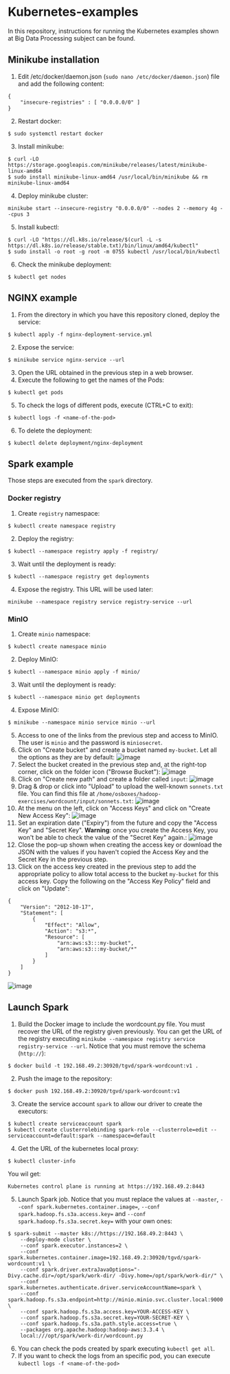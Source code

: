 # Kubernetes-examples

In this repository, instructions for running the Kubernetes examples shown at Big Data Processing subject can be found.

## Minikube installation

1. Edit /etc/docker/daemon.json (`sudo nano /etc/docker/daemon.json`) file and add the following content:
```
{
    "insecure-registries" : [ "0.0.0.0/0" ]
}
```
2. Restart docker:
```
$ sudo systemctl restart docker
```
3. Install minikube:
```
$ curl -LO https://storage.googleapis.com/minikube/releases/latest/minikube-linux-amd64
$ sudo install minikube-linux-amd64 /usr/local/bin/minikube && rm minikube-linux-amd64
```
4. Deploy minikube cluster:
```
minikube start --insecure-registry "0.0.0.0/0" --nodes 2 --memory 4g --cpus 3
```
5. Install kubectl:
```
$ curl -LO "https://dl.k8s.io/release/$(curl -L -s https://dl.k8s.io/release/stable.txt)/bin/linux/amd64/kubectl"
$ sudo install -o root -g root -m 0755 kubectl /usr/local/bin/kubectl
```
6. Check the minikube deployment:
```
$ kubectl get nodes
```

## NGINX example

1. From the directory in which you have this repository cloned, deploy the service:

```
$ kubectl apply -f nginx-deployment-service.yml
```

2. Expose the service:

```
$ minikube service nginx-service --url
```
3. Open the URL obtained in the previous step in a web browser.
4. Execute the following to get the names of the Pods:
```
$ kubectl get pods
```
5. To check the logs of different pods, execute (CTRL+C to exit):
```
$ kubectl logs -f <name-of-the-pod>
```
6. To delete the deployment:
```
$ kubectl delete deployment/nginx-deployment
```

## Spark example

Those steps are executed from the `spark` directory.

### Docker registry

1. Create `registry` namespace:
```
$ kubectl create namespace registry
```
2.  Deploy the registry:
```
$ kubectl --namespace registry apply -f registry/
```
3. Wait until the deployment is ready:
```
$ kubectl --namespace registry get deployments
```
4. Expose the registry. This URL will be used later:
```
minikube --namespace registry service registry-service --url
```

### MinIO

1. Create `minio` namespace:
```
$ kubectl create namespace minio
```
2. Deploy MinIO:
```
$ kubectl --namespace minio apply -f minio/
```
3. Wait until the deployment is ready:
```
$ kubectl --namespace minio get deployments
```
4. Expose MinIO:
```
$ minikube --namespace minio service minio --url
```
5. Access to one of the links from the previous step and access to MinIO. The user is `minio` and the password is `miniosecret`.
6. Click on "Create bucket" and create a bucket named `my-bucket`. Let all the options as they are by default:
![image](https://github.com/memaldi/kubernetes-examples/assets/1871269/403ec032-0066-464f-8396-e8e3584a2712)
7. Select the bucket created in the previous step and, at the right-top corner, click on the folder icon ("Browse Bucket"):
![image](https://github.com/memaldi/kubernetes-examples/assets/1871269/9bb076c2-853b-4d57-bb28-b82dd43e109d)
8. Click on "Create new path" and create a folder called `input`:
![image](https://github.com/memaldi/kubernetes-examples/assets/1871269/cb5b48c6-b6ec-46b5-8174-046f64930272)
9. Drag & drop or click into "Upload" to upload the well-known `sonnets.txt` file. You can find this file at `/home/osboxes/hadoop-exercises/wordcount/input/sonnets.txt`:
![image](https://github.com/memaldi/kubernetes-examples/assets/1871269/00062cbe-14f0-4ee4-9d53-a7bffa888f11)
10. At the menu on the left, click on "Access Keys" and click on "Create New Access Key":
![image](https://github.com/memaldi/kubernetes-examples/assets/1871269/49bcdb21-7208-478b-8099-6114e68ed581)
11. Set an expiration date ("Expiry") from the future and copy the "Access Key" and "Secret Key". **Warning**: once you create the Access Key, you won't be able to check the value of the "Secret Key" again.:
![image](https://github.com/memaldi/kubernetes-examples/assets/1871269/f1afb8b5-5faf-4064-b201-35004c5bc39f)
12. Close the pop-up shown when creating the access key or download the JSON with the values if you haven't copied the Access Key and the Secret Key in the previous step.
13. Click on the access key created in the previous step to add the appropriate policy to allow total access to the bucket `my-bucket` for this access key. Copy the following on the "Access Key Policy" field and click on "Update":
```
{
    "Version": "2012-10-17",
    "Statement": [
        {
            "Effect": "Allow",
            "Action": "s3:*",
            "Resource": [
                "arn:aws:s3:::my-bucket",
                "arn:aws:s3:::my-bucket/*"
            ]
        }
    ]
}
```
![image](https://github.com/memaldi/kubernetes-examples/assets/1871269/7a4de9a9-0143-446e-9fe0-62e997a00630)

## Launch Spark

1. Build the Docker image to include the wordcount.py file. You must recover the URL of the registry given previously. You can get the URL of the registry executing `minikube --namespace registry service registry-service --url`. Notice that you must remove the schema (`http://`):
```
$ docker build -t 192.168.49.2:30920/tgvd/spark-wordcount:v1 .
```
2. Push the image to the repository:
```
$ docker push 192.168.49.2:30920/tgvd/spark-wordcount:v1
```
3. Create the service account `spark` to allow our driver to create the executors:
```
$ kubectl create serviceaccount spark
$ kubectl create clusterrolebinding spark-role --clusterrole=edit --serviceaccount=default:spark --namespace=default
```
4. Get the URL of the kubernetes local proxy:
```
$ kubectl cluster-info
```
You wil get:
```
Kubernetes control plane is running at https://192.168.49.2:8443
```
5. Launch Spark job. Notice that you must replace the values at `--master`, `--conf spark.kubernetes.container.image=`, `--conf spark.hadoop.fs.s3a.access.key=` and `--conf spark.hadoop.fs.s3a.secret.key=` with your own ones:
```
$ spark-submit --master k8s://https://192.168.49.2:8443 \
    --deploy-mode cluster \
    --conf spark.executor.instances=2 \
    --conf spark.kubernetes.container.image=192.168.49.2:30920/tgvd/spark-wordcount:v1 \
    --conf spark.driver.extraJavaOptions="-Divy.cache.dir=/opt/spark/work-dir/ -Divy.home=/opt/spark/work-dir/" \
    --conf spark.kubernetes.authenticate.driver.serviceAccountName=spark \
    --conf spark.hadoop.fs.s3a.endpoint=http://minio.minio.svc.cluster.local:9000 \
    --conf spark.hadoop.fs.s3a.access.key=YOUR-ACCESS-KEY \
    --conf spark.hadoop.fs.s3a.secret.key=YOUR-SECRET-KEY \
    --conf spark.hadoop.fs.s3a.path.style.access=true \
    --packages org.apache.hadoop:hadoop-aws:3.3.4 \
    local:///opt/spark/work-dir/wordcount.py
```
6. You can check the pods created by spark executing `kubectl get all`.
7. If you want to check the logs from an specific pod, you can execute `kubectl logs -f <name-of-the-pod>`
